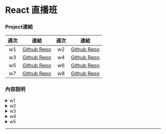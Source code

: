 # React 直播班
### Project連結
| 週次 | 連結 | 週次 | 連結 |
| :---: | :---: | :---: | :---: |
| w1 | [Github Repo](https://github.com/yuyeh1212/ReactTask) | w2 | [Github Repo](https://github.com/yuyeh1212/React_hw) |
| w3 | [Github Repo](https://github.com/yuyeh1212/React_hw_project) | w4 | [Github Repo](https://github.com/yuyeh1212/react_w4) |
| w5 | [Github Repo]() | w6 | [Github Repo]() |
| w7 | [Github Repo]() | w8 | [Github Repo]() |

### 內容說明
<details>
<summary>w1</summary>

1.關注點分離  
2.設計模式  
3.React 初始化

</details>  
<details>
<summary>w2</summary>

1.React 的運行  
2.Promise  
3.RESTful API

</details>  
<details>
<summary>w3</summary>

1.JS 傳參考特性  
2.useEffect

</details>  
<details>
<summary>w4</summary>

1.React 元件  
2.life cycle

</details>  
<details>
<summary>w5</summary>

1.React Hook Form 表單驗證實作  
2.外部套件整合與運用

</details>  

---
